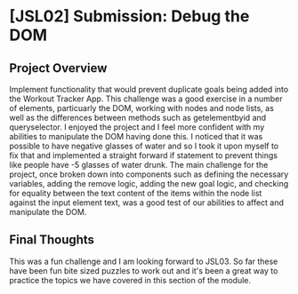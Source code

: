 # [JSL02] Submission: Debug the DOM

## Project Overview 
Implement functionality that would prevent duplicate goals being added into the Workout Tracker App. 
This challenge was a good exercise in a number of elements, particuarly the DOM, working with nodes and node lists, as well as the differences between methods such as getelementbyid and queryselector. 
I enjoyed the project and I feel more confident with my abilities to manipulate the DOM having done this. I noticed that it was possible to have negative glasses of water and so I took it upon myself to fix that and implemented a straight forward if statement to prevent things like people have -5 glasses of water drunk. The main challenge for the project, once broken down into components such as defining the necessary variables, adding the remove logic, adding the new goal logic, and checking for equality between the text content of the items within the node list against the input element text, was a good test of our abilities to affect and manipulate the DOM.

## Final Thoughts
This was a fun challenge and I am looking forward to JSL03. So far these have been fun bite sized puzzles to work out and it's been a great way to practice the topics we have covered in this section of the module.
